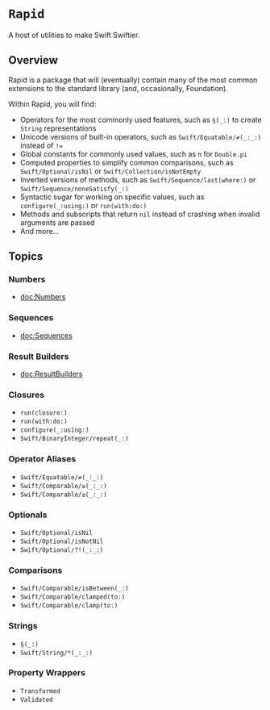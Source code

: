# ``Rapid``

A host of utilities to make Swift Swiftier.

## Overview

Rapid is a package that will (eventually) contain many of the most common extensions to the standard library (and, occasionally, Foundation).

Within Rapid, you will find:
- Operators for the most commonly used features, such as ``§(_:)`` to create `String` representations
- Unicode versions of built-in operators, such as ``Swift/Equatable/≠(_:_:)`` instead of `!=`
- Global constants for commonly used values, such as ``π`` for `Double.pi`
- Computed properties to simplify common comparisons, such as ``Swift/Optional/isNil`` or ``Swift/Collection/isNotEmpty``
- Inverted versions of methods, such as ``Swift/Sequence/last(where:)`` or ``Swift/Sequence/noneSatisfy(_:)``
- Syntactic sugar for working on specific values, such as ``configure(_:using:)`` or ``run(with:do:)``
- Methods and subscripts that return `nil` instead of crashing when invalid arguments are passed
- And more...

## Topics

### Numbers

 - <doc:Numbers>

### Sequences

 - <doc:Sequences>

### Result Builders

 - <doc:ResultBuilders>

### Closures

 - ``run(closure:)``
 - ``run(with:do:)``
 - ``configure(_:using:)``
 - ``Swift/BinaryInteger/repeat(_:)``

### Operator Aliases

 - ``Swift/Equatable/≠(_:_:)``
 - ``Swift/Comparable/≥(_:_:)``
 - ``Swift/Comparable/≤(_:_:)``

### Optionals

 - ``Swift/Optional/isNil``
 - ``Swift/Optional/isNotNil``
 - ``Swift/Optional/?!(_:_:)``

### Comparisons

 - ``Swift/Comparable/isBetween(_:)``
 - ``Swift/Comparable/clamped(to:)``
 - ``Swift/Comparable/clamp(to:)``

### Strings

 - ``§(_:)``
 - ``Swift/String/*(_:_:)``

### Property Wrappers

- ``Transformed``
- ``Validated``
